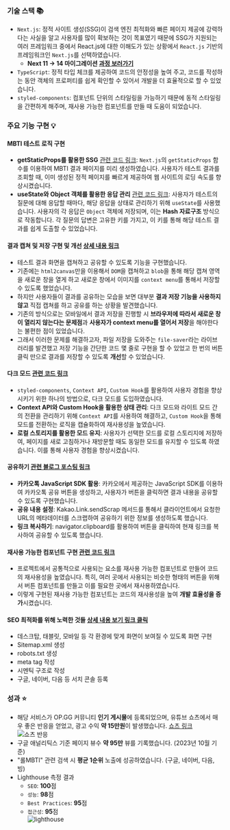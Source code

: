 ### 기술 스택 📚
- ```Next.js```: 정적 사이트 생성(SSG)이 검색 엔진 최적화와 빠른 페이지 제공에 강력하다는 사실을 알고 사용자를 많이 확보하는 것이 목표였기 때문에 SSG가 지원되는 여러 프레임워크 중에서  React.js에 대한 이해도가 있는 상황에서  ```React.js``` 기반의 프레임워크인 ```Next.js```를 선택하였습니다.
  - **Next 11 -> 14 마이그레이션 [과정 보러가기](https://yong-nyong.tistory.com/84)**
- ```TypeScript```: 정적 타입 체크를 제공하여 코드의 안정성을 높여 주고,  코드를 작성하는 동안 객체의 프로퍼티를 쉽게 확인할 수 있어서 개발을 더 효율적으로 할 수 있었습니다.
- ```styled-components```: 컴포넌트 단위의 스타일링을 가능하기 때문에 동적 스타일링을 간편하게 해주며, 재사용 가능한 컴포넌트를 만들 때 도움이 되었습니다.

### 주요 기능 구현 💡

#### MBTI 테스트 로직 구현
- **getStaticProps를 활용한 SSG** [관련 코드 링크](https://github.com/Yongveloper/LOL-MBTI/blob/main/pages/mbti/%5Btype%5D.tsx): ```Next.js```의 ```getStaticProps``` 함수를 이용하여 MBTI 결과 페이지를 미리 생성하였습니다. 사용자가 테스트 결과를 조회할 때, 이미 생성된 정적 페이지를 빠르게 제공하여 웹 사이트의 로딩 속도를 향상시켰습니다.
- **useState와 Object 객체를 활용한 응답 관리** [관련 코드 링크](https://github.com/Yongveloper/LOL-MBTI/blob/main/src/components/Home/QuestionView/index.tsx#L37): 사용자가 테스트의 질문에 대해 응답할 때마다, 해당 응답을 상태로 관리하기 위해 ```useState```를 사용했습니다. 사용자의 각 응답은 ```Object``` 객체에 저장되며, 이는 **Hash 자료구조** 방식으로 작동합니다. 각 질문의 답변은 고유한 키를 가지고, 이 키를 통해 해당 테스트 결과를 쉽게 도출할 수 있었습니다.

#### 결과 캡쳐 및 저장 구현 및 개선 [상세 내용 링크](https://yongvelpoer.gitbook.io/lol-mbti/undefined-2/undefined-1/undefined-1)
- 테스트 결과 화면을 캡쳐하고 공유할 수 있도록 기능을 구현했습니다.
- 기존에는 ```html2canvas```만을 이용해서 ```DOM```을 캡쳐하고 ```blob```을 통해 해당 캡쳐 영역을 새로운 창을 열게 하고 새로운 창에서 이미지를 ```context menu```를 통해서 저장할 수 있도록 했었습니다.
- 하지만 사용자들이 결과를 공유하는 모습을 보면 대부분 **결과 저장 기능을 사용하지 않고** 직접 캡쳐를 하고 공유를 하는 상황을 발견했습니다.
- 기존의 방식으로는 모바일에서 결과 저장을 진행할 시 **브라우저에 따라서 새로운 창이 열리지 않는다는 문제점**과 **사용자가 context menu를 열어서 저장**을 해야한다는 불편한 점이 있었습니다.
- 그래서 이러한 문제를 해결하고자, 파일 저장을 도와주는 ```file-saver```라는 라이브러리를 발견했고 저장 기능을 간단한 코드 몇 줄로 구현을 할 수 있었고 한 번의 버튼 클릭 만으로 결과를 저장할 수 있도록 **개선**할 수 있었습니다.

#### 다크 모드 [관련 코드 링크](https://github.com/Yongveloper/LOL-MBTI/blob/main/src/hooks/useDarkMode.ts)
- ```styled-components```, ```Context API```, ```Custom Hook```를 활용하여 사용자 경험을 향상시키기 위한 하나의 방법으로, 다크 모드를 도입하였습니다.
- **Context API와 Custom Hook을 활용한 상태 관리**: 다크 모드와 라이트 모드 간의 전환을 관리하기 위해 ```Context API```를 사용하여 해결하고, ```Custom Hook```을 통해 모드를 전환하는 로직을 캡슐화하여 재사용성을 높였습니다. 
- **로컬 스토리지를 활용한 모드 유지**: 사용자가 선택한 모드를 로컬 스토리지에 저장하여, 페이지를 새로 고침하거나 재방문할 때도 동일한 모드를 유지할 수 있도록 하였습니다. 이를 통해 사용자 경험을 향상시켰습니다.

#### 공유하기 [관련 블로그 포스팅 링크](https://yong-nyong.tistory.com/16)
- **카카오톡 JavaScript SDK 활용**: 카카오에서 제공하는 JavaScript SDK를 이용하여 카카오톡 공유 버튼을 생성하고, 사용자가 버튼을 클릭하면 결과 내용을 공유할 수 있도록 구현했습니다.
- **공유 내용 설정**: Kakao.Link.sendScrap 메서드를 통해서 클라이언트에서 요청한 URL의 메타데이터를 스크랩하여 공유하기 위한 정보를 생성하도록 했습니다.
- **링크 복사하기**: navigator.clipboard를 활용하여 버튼을 클릭하여 현재 링크를 복사하여 공유할 수 있도록 했습니다.

#### 재사용 가능한 컴포넌트 구현 [관련 코드 링크](https://github.com/Yongveloper/LOL-MBTI/blob/main/src/components/common/Button.tsx)
- 프로젝트에서 공통적으로 사용되는 요소를 재사용 가능한 컴포넌트로 만들어 코드의 재사용성을 높였습니다. 특히, 여러 곳에서 사용되는 비슷한 형태의 버튼을 위해서 버튼 컴포넌트를 만들고 이를 필요한 곳에서 재사용하였습니다.
- 이렇게 구현된 재사용 가능한 컴포넌트는 코드의 재사용성을 높여 **개발 효율성을 증가**시켰습니다.

#### SEO 최적화를 위해 노력한 것들 [상세 내용 보기 링크 클릭](https://yongvelpoer.gitbook.io/lol-mbti/undefined-2/seo/seo)
- 데스크탑, 태블릿, 모바일 등 각 환경에 맞게 화면이 보여질 수 있도록 화면 구현
- Sitemap.xml 생성
- robots.txt 생성
- meta tag 작성
- 시멘틱 구조로 작성
- 구글, 네이버, 다음 등 서치 콘솔 등록

### 성과 ⭐
- 해당 서비스가 OP.GG 커뮤니티 **인기 게시물**에 등록되었으며, 유튜브 쇼츠에서 매우 좋은 반응을 얻었고, 광고 수익 **약 15만원**이 발생했습니다. [쇼츠 링크](https://youtube.com/shorts/LZLyd5KU7po?si=-y2TZzOvN79wt6C2)
![쇼츠 반응](/images/project/lolbti/short.gif)
- 구글 애널리틱스 기준 페이지 뷰수 **약 95만** 뷰를 기록했습니다. (2023년 10월 기준)
- "롤MBTI" 관련 검색 시 **평균 1순위** 노출에 성공하였습니다. (구글, 네이버, 다음, 빙)
- Lighthouse 측정 결과
  - ```SEO```: **100**점
  - ```성능```: **98**점
  - ```Best Practices```: **95**점
  - ```접근성```:  **95**점  
  ![lighthouse](/images/project/lolbti/lol-mbti-lighthouse.png)